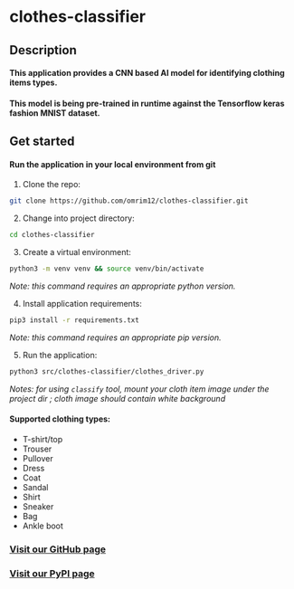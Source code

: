 # clothes-classifier
## Description
#### This application provides a CNN based AI model for identifying clothing items types.
#### This model is being pre-trained in runtime against the Tensorflow keras fashion MNIST dataset.

## Get started
#### Run the application in your local environment from git
1. Clone the repo:
```bash
git clone https://github.com/omrim12/clothes-classifier.git
```

2. Change into project directory:
```bash
cd clothes-classifier
```

3. Create a virtual environment:
```bash
python3 -m venv venv && source venv/bin/activate
```

*Note: this command requires an appropriate python version.*

4. Install application requirements:
```bash
pip3 install -r requirements.txt
```

*Note: this command requires an appropriate pip version.*

5. Run the application:
```bash
python3 src/clothes-classifier/clothes_driver.py
```

*Notes: for using `classify` tool, mount your cloth item image under the project dir*
*; cloth image should contain white background*
#### Supported clothing types:
- T-shirt/top 
- Trouser
- Pullover 
- Dress 
- Coat 
- Sandal 
- Shirt 
- Sneaker 
- Bag 
- Ankle boot

### [Visit our GitHub page](https://github.com/omrim12/clothes-classifier)
### [Visit our PyPI page](https://test.pypi.org/project/clothes-classifier/1.0.0/)